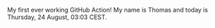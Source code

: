 My first ever working GitHub Action!
My name is Thomas and today is Thursday, 24 August, 03:03 CEST. 
